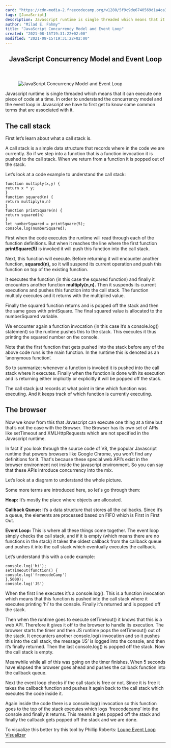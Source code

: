 ```yaml
---
card: "https://cdn-media-2.freecodecamp.org/w1280/5f9c9de6740569d1a4ca3a44.jpg"
tags: [JavaScript]
description: Javascript runtime is single threaded which means that it can
author: "Milad E. Fahmy"
title: "JavaScript Concurrency Model and Event Loop"
created: "2021-08-15T19:31:22+02:00"
modified: "2021-08-15T19:31:22+02:00"
---
```

<div class="site-wrapper">
<main id="site-main" class="site-main outer">
<div class="inner">
<article class="post-full post tag-javascript tag-concurrency ">
<header class="post-full-header">
<h1 class="post-full-title">JavaScript Concurrency Model and Event Loop</h1>
</header>
<figure class="post-full-image">
<picture>
<source media="(max-width: 700px)" sizes="1px" srcset="data:image/gif;base64,R0lGODlhAQABAIAAAAAAAP///yH5BAEAAAAALAAAAAABAAEAAAIBRAA7 1w">
<source media="(min-width: 701px)" sizes="(max-width: 800px) 400px,
(max-width: 1170px) 700px,
1400px" srcset="https://cdn-media-2.freecodecamp.org/w1280/5f9c9de6740569d1a4ca3a44.jpg 300w,
https://cdn-media-2.freecodecamp.org/w1280/5f9c9de6740569d1a4ca3a44.jpg 600w,
https://cdn-media-2.freecodecamp.org/w1280/5f9c9de6740569d1a4ca3a44.jpg 1000w,
https://cdn-media-2.freecodecamp.org/w1280/5f9c9de6740569d1a4ca3a44.jpg 2000w">
<img onerror="this.style.display='none'" src="https://cdn-media-2.freecodecamp.org/w1280/5f9c9de6740569d1a4ca3a44.jpg" alt="JavaScript Concurrency Model and Event Loop">
</picture>
</figure>
<section class="post-full-content">
<div class="post-content medium-migrated-article">
<p>Javascript runtime is single threaded which means that it can execute one piece of code at a time. In order to understand the concurrency model and the event loop in Javascript we have to first get to know some common terms that are associated with it. </p>
<h2 id="the-call-stack">The call stack</h2>
<p>First let’s learn about what a call stack is.</p>
<p>A call stack is a simple data structure that records where in the code we are currently. So if we step into a function that is a function invocation it is pushed to the call stack. When we return from a function it is popped out of the stack.</p>
<p>Let’s look at a code example to understand the call stack:</p><pre><code class="language-javascript">function multiply(x,y) {
return x * y;
}
function squared(n) {
return multiply(n,n)
}
function printSquare(n) {
return squared(n)
}
let numberSquared = printSquare(5);
console.log(numberSquared);</code></pre>
<p>First when the code executes the runtime will read through each of the function definitions. But when it reaches the line where the first function <strong><strong>printSquare(5)</strong></strong> is invoked it will push this function into the call stack. </p>
<p>Next, this function will execute. Before returning it will encounter another function, <strong><strong>squared(n)</strong>,</strong> so it will suspend its current operation and push this function on top of the existing function. </p>
<p>It executes the function (in this case the squared function) and finally it encounters another function <strong><strong>multiply(n,n)</strong>.</strong> Then it suspends its current executions and pushes this function into the call stack. The function multiply executes and it returns with the multiplied value. </p>
<p>Finally the squared function returns and is popped off the stack and then the same goes with printSquare. The final squared value is allocated to the numberSquared variable. </p>
<p>We encounter again a function invocation (in this case it’s a console.log() statement) so the runtime pushes this to the stack. This executes it thus printing the squared number on the console. </p>
<p>Note that the first function that gets pushed into the stack before any of the above code runs is the main function. In the runtime this is denoted as an ‘anonymous function’.</p>
<p>So to summarize: whenever a function is invoked it is pushed into the call stack where it executes. Finally when the function is done with its execution and is returning either implicitly or explicitly it will be popped off the stack. </p>
<p>The call stack just records at what point in time which function was executing. And it keeps track of which function is currently executing.</p>
<h2 id="the-browser">The browser</h2>
<p>Now we know from this that Javascript can execute one thing at a time but that’s not the case with the Browser. The Browser has its own set of APIs like setTimeout and XMLHttpRequests which are not specified in the Javascript runtime. </p>
<p>In fact if you look through the source code of V8, the popular Javascript runtime that powers browsers like Google Chrome, you won’t find any definitions for it. That's because these special web API’s exist in the browser environment not inside the javascript environment. So you can say that these APIs introduce concurrency into the mix. </p>
<p>Let’s look at a diagram to understand the whole picture.</p>
<p>Some more terms are introduced here, so let's go through them:</p>
<p><strong><strong>Heap</strong>:</strong> It’s mostly the place where objects are allocated.</p>
<p><strong><strong>Callback Queue</strong>:</strong> It’s a data structure that stores all the callbacks. Since it’s a queue, the elements are processed based on FIFO which is First in First Out.</p>
<p><strong><strong>Event Loop</strong>:</strong> This is where all these things come together. The event loop simply checks the call stack, and if it is empty (which means there are no functions in the stack) it takes the oldest callback from the callback queue and pushes it into the call stack which eventually executes the callback.</p>
<p>Let’s understand this with a code example:</p><pre><code class="language-javascript">console.log('hi');
setTimeout(function() {
console.log('freecodeCamp')
},5000);
console.log('JS')</code></pre>
<p>When the first line executes it’s a console.log(). This is a function invocation which means that this function is pushed into the call stack where it executes printing ‘hi’ to the console. Finally it’s returned and is popped off the stack. </p>
<p>Then when the runtime goes to execute setTimeout() it knows that this is a web API. Therefore it gives it off to the browser to handle its execution. The browser starts the timer and then JS runtime pops the setTimeout() out of the stack. It encounters another console.log() invocation and so it pushes this into the call stack, the message ‘JS’ is logged into the console, and then it’s finally returned. Then the last console.log() is popped off the stack. Now the call stack is empty. </p>
<p>Meanwhile while all of this was going on the timer finishes. When 5 seconds have elapsed the browser goes ahead and pushes the callback function into the callback queue. </p>
<p>Next the event loop checks if the call stack is free or not. Since it is free it takes the callback function and pushes it again back to the call stack which executes the code inside it. </p>
<p>Again inside the code there is a console.log() invocation so this function goes to the top of the stack executes which logs ‘freecodecamp’ into the console and finally it returns. This means it gets popped off the stack and finally the callback gets popped off the stack and we are done.</p>
<p>To visualize this better try this tool by Phillip Roberts: <a href="http://latentflip.com/loupe/?code=!!!PGJ1dHRvbj5DbGljayBtZSE8L2J1dHRvbj4%3D">Loupe Event Loop Visualizer</a></p>
</div>
<hr>
</section>
</article>
</div>
</main>
</div>
<!-- Google Tag Manager (noscript) -->
<!-- End Google Tag Manager (noscript) -->
